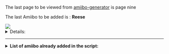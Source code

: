 The last page to be viewed from [amiibo-generator](https://hax0kartik.github.io/amiibo-generator/) is page nine


The last Amiibo to be added is :  **Reese**

<a href="https://github.com/Ghost0159/AmiiGhost/raw/main/Amiibo/Animal%20Crossing/Reese.bin">
  <img src="https://github.com/Ghost0159/AmiiGhost/raw/main/img/Animal%20Crossing/Reese.png">
</a>

<details><summary>Details:</summary>
0x018a000002450502
</details></p>

______________________

<details><summary><B>List of amiibo already added in the script:</B></summary>
```
  -
  -
  -
  -
  -
  -
  -
  -
  -
```
</details></p>
